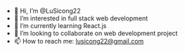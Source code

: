- 👋 Hi, I’m @LuSicong22
- 👀 I’m interested in full stack web development
- 🌱 I’m currently learning React.js
- 💞️ I’m looking to collaborate on web development project
- 📫 How to reach me: lusicong22@gmail.com

<!---
LuSicong22/LuSicong22 is a ✨ special ✨ repository because its `README.md` (this file) appears on your GitHub profile.
You can click the Preview link to take a look at your changes.
--->
